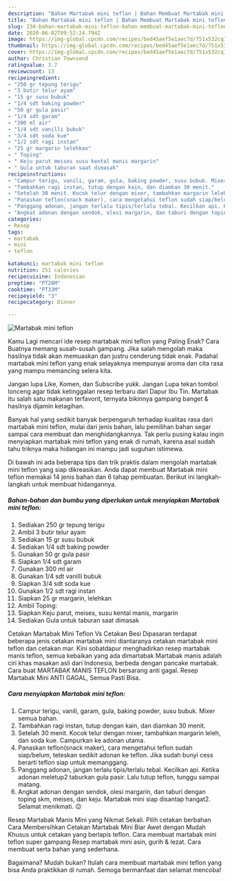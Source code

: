 ```yaml
---
description: "Bahan Martabak mini teflon | Bahan Membuat Martabak mini teflon Yang Mudah Dan Praktis"
title: "Bahan Martabak mini teflon | Bahan Membuat Martabak mini teflon Yang Mudah Dan Praktis"
slug: 234-bahan-martabak-mini-teflon-bahan-membuat-martabak-mini-teflon-yang-mudah-dan-praktis
date: 2020-06-02T09:52:24.794Z
image: https://img-global.cpcdn.com/recipes/bed45aef5e1aec7d/751x532cq70/martabak-mini-teflon-foto-resep-utama.jpg
thumbnail: https://img-global.cpcdn.com/recipes/bed45aef5e1aec7d/751x532cq70/martabak-mini-teflon-foto-resep-utama.jpg
cover: https://img-global.cpcdn.com/recipes/bed45aef5e1aec7d/751x532cq70/martabak-mini-teflon-foto-resep-utama.jpg
author: Christian Townsend
ratingvalue: 3.7
reviewcount: 13
recipeingredient:
- "250 gr tepung terigu"
- "3 butir telur ayam"
- "15 gr susu bubuk"
- "1/4 sdt baking powder"
- "50 gr gula pasir"
- "1/4 sdt garam"
- "300 ml air"
- "1/4 sdt vanilli bubuk"
- "3/4 sdt soda kue"
- "1/2 sdt ragi instan"
- "25 gr margarin lelehkan"
- " Toping"
- " Keju parut meises susu kental manis margarin"
- " Gula untuk taburan saat dimasak"
recipeinstructions:
- "Campur terigu, vanili, garam, gula, baking powder, susu bubuk. Mixer semua bahan."
- "Tambahkan ragi instan, tutup dengan kain, dan diamkan 30 menit."
- "Setelah 30 menit. Kocok telur dengan mixer, tambahkan margarin leleh, dan soda kue. Campurkan ke adonan utama."
- "Panaskan teflon(snack maker), cara mengetahui teflon sudah siap/belum, teteskan sedikit adonan ke teflon. Jika sudah bunyi cess berarti teflon siap untuk memanggang."
- "Panggang adonan, jangan terlalu tipis/terlalu tebal. Kecilkan api. Ketika adonan meletup2 taburkan gula pasir. Lalu tutup teflon, tunggu sampai matang."
- "Angkat adonan dengan sendok, olesi margarin, dan taburi dengan toping skm, meises, dan keju. Martabak mini siap disantap hangat2. Selamat menikmati. 😉"
categories:
- Resep
tags:
- martabak
- mini
- teflon

katakunci: martabak mini teflon 
nutrition: 251 calories
recipecuisine: Indonesian
preptime: "PT28M"
cooktime: "PT33M"
recipeyield: "3"
recipecategory: Dinner

---
```



![Martabak mini teflon](https://img-global.cpcdn.com/recipes/bed45aef5e1aec7d/751x532cq70/martabak-mini-teflon-foto-resep-utama.jpg)

Kamu Lagi mencari ide resep martabak mini teflon yang Paling Enak? Cara Buatnya memang susah-susah gampang. Jika salah mengolah maka hasilnya tidak akan memuaskan dan justru cenderung tidak enak. Padahal martabak mini teflon yang enak selayaknya mempunyai aroma dan cita rasa yang mampu memancing selera kita.

Jangan lupa Like, Komen, dan Subscribe yukk. Jangan Lupa tekan tombol lonceng agar tidak ketinggalan resep terbaru dari Dapur Ibu Tin. Martabak itu salah satu makanan terfavorit, ternyata bikinnya gampang banget &amp; hasilnya dijamin ketagihan.

Banyak hal yang sedikit banyak berpengaruh terhadap kualitas rasa dari martabak mini teflon, mulai dari jenis bahan, lalu pemilihan bahan segar sampai cara membuat dan menghidangkannya. Tak perlu pusing kalau ingin menyiapkan martabak mini teflon yang enak di rumah, karena asal sudah tahu triknya maka hidangan ini mampu jadi suguhan istimewa.


Di bawah ini ada beberapa tips dan trik praktis dalam mengolah martabak mini teflon yang siap dikreasikan. Anda dapat membuat Martabak mini teflon memakai 14 jenis bahan dan 6 tahap pembuatan. Berikut ini langkah-langkah untuk membuat hidangannya.

<!--inarticleads1-->

##### Bahan-bahan dan bumbu yang diperlukan untuk menyiapkan Martabak mini teflon:

1. Sediakan 250 gr tepung terigu
1. Ambil 3 butir telur ayam
1. Sediakan 15 gr susu bubuk
1. Sediakan 1/4 sdt baking powder
1. Gunakan 50 gr gula pasir
1. Siapkan 1/4 sdt garam
1. Gunakan 300 ml air
1. Gunakan 1/4 sdt vanilli bubuk
1. Siapkan 3/4 sdt soda kue
1. Gunakan 1/2 sdt ragi instan
1. Siapkan 25 gr margarin, lelehkan
1. Ambil  Toping:
1. Siapkan  Keju parut, meises, susu kental manis, margarin
1. Sediakan  Gula untuk taburan saat dimasak


Cetakan Martabak Mini Teflon Vs Cetakan Besi Dipasaran terdapat beberapa jenis cetakan martabak mini diantaranya cetakan martabak mini teflon dan cetakan mar. Kini sobatdapur menghadirkan resep martabak manis teflon, semua kebaikan yang ada dimartabak Martabak manis adalah ciri khas masakan asli dari Indonesia, berbeda dengan pancake martabak. Cara buat MARTABAK MANIS TEFLON bersarang anti gagal. Resep Martabak Mini ANTI GAGAL, Semua Pasti Bisa. 

<!--inarticleads2-->

##### Cara menyiapkan Martabak mini teflon:

1. Campur terigu, vanili, garam, gula, baking powder, susu bubuk. Mixer semua bahan.
1. Tambahkan ragi instan, tutup dengan kain, dan diamkan 30 menit.
1. Setelah 30 menit. Kocok telur dengan mixer, tambahkan margarin leleh, dan soda kue. Campurkan ke adonan utama.
1. Panaskan teflon(snack maker), cara mengetahui teflon sudah siap/belum, teteskan sedikit adonan ke teflon. Jika sudah bunyi cess berarti teflon siap untuk memanggang.
1. Panggang adonan, jangan terlalu tipis/terlalu tebal. Kecilkan api. Ketika adonan meletup2 taburkan gula pasir. Lalu tutup teflon, tunggu sampai matang.
1. Angkat adonan dengan sendok, olesi margarin, dan taburi dengan toping skm, meises, dan keju. Martabak mini siap disantap hangat2. Selamat menikmati. 😉


Resep Martabak Manis Mini yang Nikmat Sekali. Pilih cetakan berbahan Cara Membersihkan Cetakan Martabak Mini Biar Awet dengan Mudah Khusus untuk cetakan yang berlapis teflon. Cara membuat martabak mini teflon super gampang Resep martabak mini asin, gurih &amp; lezat. Cara membuat serta bahan yang sederhana. 

Bagaimana? Mudah bukan? Itulah cara membuat martabak mini teflon yang bisa Anda praktikkan di rumah. Semoga bermanfaat dan selamat mencoba!
